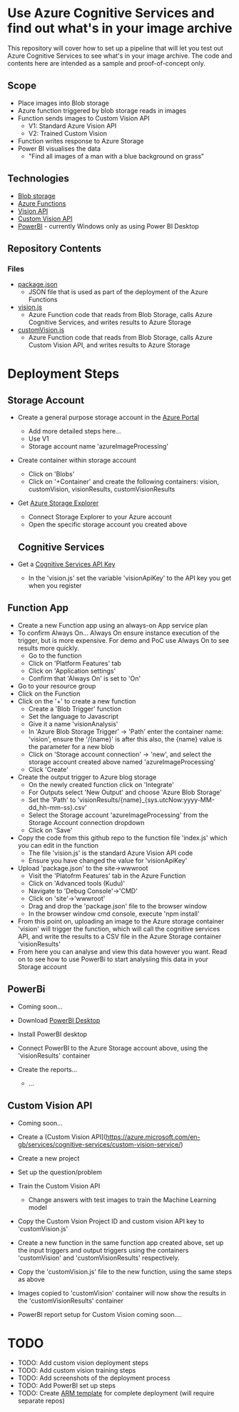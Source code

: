 # Use Azure Cognitive Services and find out what's in your image archive

This repository will cover how to set up a pipeline that will let you test out Azure Cognitive Services to see what's in your image archive. The code and contents here are intended as a sample and proof-of-concept only.

## Scope

- Place images into Blob storage
- Azure function triggered by blob storage reads in images
- Function sends images to Custom Vision API
  - V1: Standard Azure Vision API
  - V2: Trained Custom Vision
- Function writes response to Azure Storage
- Power BI visualises the data
  - "Find all images of a man with a blue background on grass"

## Technologies

- [Blob storage](https://azure.microsoft.com/en-gb/services/storage/blobs/)
- [Azure Functions](https://azure.microsoft.com/en-gb/services/functions/)
- [Vision API](https://azure.microsoft.com/en-gb/services/cognitive-services/computer-vision/)
- [Custom Vision API](https://azure.microsoft.com/en-gb/services/cognitive-services/custom-vision-service/)
- [PowerBI](https://powerbi.microsoft.com/en-us/) - currently Windows only as using Power BI Desktop

## Repository Contents

### Files

- [package.json](package.json)
  - JSON file that is used as part of the deployment of the Azure Functions
- [vision.js](vision.js)
  - Azure Function code that reads from Blob Storage, calls Azure Cognitive Services, and writes results to Azure Storage
- [customVision.js](customVision.js)
  - Azure Function code that reads from Blob Storage, calls Azure Custom Vision API, and writes results to Azure Storage

# Deployment Steps

## Storage Account

- Create a general purpose storage account in the [Azure Portal](https://portal.azure.com/)
  - Add more detailed steps here...
  - Use V1
  - Storage account name 'azureImageProcessing'
- Create container within storage account
  - Click on 'Blobs'
  - Click on '+Container' and create the following containers: vision, customVision, visionResults, customVisionResults
- Get [Azure Storage Explorer](https://azure.microsoft.com/en-us/features/storage-explorer/)
  - Connect Storage Explorer to your Azure account
  - Open the specific storage account you created above

  ## Cognitive Services
  
- Get a [Cognitive Services API Key](https://azure.microsoft.com/en-gb/try/cognitive-services/)
  - In the 'vision.js' set the variable 'visionApiKey' to the API key you get when you register

## Function App

- Create a new Function app using an always-on App service plan
- To confirm Always On... Always On ensure instance execution of the trigger, but is more expensive. For demo and PoC use Always On to see results more quickly.
  - Go to the function
  - Click on 'Platform Features' tab
  - Click on 'Application settings'
  - Confirm that 'Always On' is set to 'On'
- Go to your resource group
- Click on the Function
- Click on the '+' to create a new function
  - Create a 'Blob Trigger' function
  - Set the language to Javascript
  - Give it a name 'visionAnalysis'
  - In 'Azure Blob Storage Trigger' -> 'Path' enter the container name: 'vision', ensure the '/{name}' is after this also, the {name} value is the parameter for a new blob
  - Click on 'Storage account connection' -> 'new', and select the storage account created above named 'azureImageProcessing'
  - Click 'Create'
- Create the output trigger to Azure blog storage
  - On the newly created function click on 'Integrate'
  - For Outputs select 'New Output' and choose 'Azure Blob Storage'
  - Set the 'Path' to 'visionResults/{name}\_{sys.utcNow:yyyy-MM-dd_hh-mm-ss}.csv'
  - Select the Storage account 'azureImageProcessing' from the Storage Account connection dropdown
  - Click on 'Save'
- Copy the code from this github repo to the function file 'index.js' which you can edit in the function
  - The file 'vision.js' is the standard Azure Vision API code
  - Ensure you have changed the value for 'visionApiKey'
- Upload 'package.json' to the site->wwwroot
  - Visit the 'Platofrm Features' tab in the Azure Function
  - Click on 'Advanced tools (Kudu)'
  - Navigate to 'Debug Console'->'CMD'
  - Click on 'site'->'wwwroot'
  - Drag and drop the 'package.json' file to the browser window
  - In the browser window cmd console, execute 'npm install'
- From this point on, uploading an image to the Azure storage container 'vision' will trigger the function, which will call the cognitive services API, and write the results to a CSV file in the Azure Storage container 'visionResults'
- From here you can analyse and view this data however you want. Read on to see how to use PowerBi to start analysiing this data in your Storage account

## PowerBi

- Coming soon...

- Download [PowerBI Desktop](https://powerbi.microsoft.com/en-us/desktop/)
- Install PowerBI desktop
- Connect PowerBI to the Azure Storage account above, using the 'visionResults' container
- Create the reports...
  - ...

## Custom Vision API

- Coming soon...

- Create a (Custom Vision API](https://azure.microsoft.com/en-gb/services/cognitive-services/custom-vision-service/)
- Create a new project
- Set up the question/problem
- Train the Custom Vision API
  - Change answers with test images to train the Machine Learning model
- Copy the Custom Vsion Project ID and custom vision API key to 'customVision.js'
- Create a new function in the same function app created above, set up the input triggers and output triggers using the containers 'customVision' and 'customVisionResults' respectively.
- Copy the 'customVision.js' file to the new function, using the same steps as above
- Images copied to 'customVision' container will now show the results in the 'customVisionResults' container
- PowerBI report setup for Custom Vision coming soon....

# TODO

- TODO: Add custom vision deployment steps
- TODO: Add custom vision training steps
- TODO: Add screenshots of the deployment process
- TODO: Add PowerBI set up steps
- TODO: Create [ARM template](https://docs.microsoft.com/en-us/azure/azure-functions/functions-infrastructure-as-code) for complete deployment (will require separate repos)


